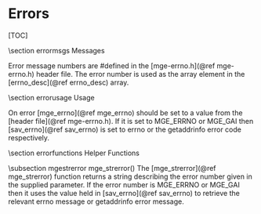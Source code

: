 Errors
======
[TOC]

\section errormsgs Messages

Error message numbers are #defined in the [mge-errno.h](@ref mge-errno.h) header file. The error number is used as the array element in the [errno_desc](@ref errno_desc) array.

\section errorusage Usage

On error [mge_errno](@ref mge_errno) should be set to a value from the [header file](@ref mge-errno.h). If it is set to MGE_ERRNO or MGE_GAI then [sav_errno](@ref sav_errno) is set to errno or the getaddrinfo error code respectively.

\section errorfunctions Helper Functions

\subsection mgestrerror mge_strerror()
The [mge_strerror](@ref mge_strerror) function returns a string describing the error number given in the supplied parameter. If the error number is MGE_ERRNO or MGE_GAI then it uses the value held in [sav_errno](@ref sav_errno) to retrieve the relevant errno message or getaddrinfo error message.
